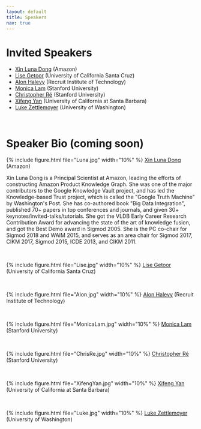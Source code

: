 ```yaml
---
layout: default
title: Speakers
nav: true
---
```


# Invited Speakers
+ [Xin Luna Dong](http://lunadong.com/)  (Amazon)
+ [Lise Getoor](https://getoor.soe.ucsc.edu/)  (University of California Santa Cruz)
+ [Alon Halevy](https://homes.cs.washington.edu/~alon/)  (Recruit Institute of Technology)
+ [Monica Lam](https://suif.stanford.edu/~lam/)  (Stanford University)
+ [Christopher Ré](https://cs.stanford.edu/people/chrismre/)  (Stanford University)
+ [Xifeng Yan](http://www.cs.ucsb.edu/~xyan/)  (University of California at Santa Barbara)
+ [Luke Zettlemoyer](https://www.cs.washington.edu/people/faculty/lsz)  (University of Washington)

<br>

# Speaker Bio (coming soon)

{% include figure.html file="Luna.jpg" width="10%" %} [Xin Luna Dong](http://lunadong.com/)  (Amazon)

Xin Luna Dong is a Principal Scientist at Amazon, leading the efforts of constructing Amazon Product Knowledge Graph. She was one of the major contributors to the Google Knowledge Vault project, and has led the Knowledge-based Trust project, which is called the "Google Truth Machine" by Washington's Post. She has co-authored book "Big Data Integration", published 70+ papers in top conferences and journals, and given 30+ keynotes/invited-talks/tutorials. She got the VLDB Early Career Research Contribution Award for advancing the state of the art of knowledge fusion, and got the Best Demo award in Sigmod 2005. She is the PC co-chair for Sigmod 2018 and WAIM 2015, and serves as an area chair for Sigmod 2017, CIKM 2017, Sigmod 2015, ICDE 2013, and CIKM 2011.

<br>

{% include figure.html file="Lise.jpg" width="10%" %} [Lise Getoor](https://getoor.soe.ucsc.edu/)  (University of California Santa Cruz)

<br>

{% include figure.html file="Alon.jpg" width="10%" %} [Alon Halevy](https://homes.cs.washington.edu/~alon/)  (Recruit Institute of Technology)

<br>

{% include figure.html file="MonicaLam.jpg" width="10%" %} [Monica Lam](https://suif.stanford.edu/~lam/)  (Stanford University)

<br>

{% include figure.html file="ChrisRe.jpg" width="10%" %} [Christopher Ré](https://cs.stanford.edu/people/chrismre/)  (Stanford University)

<br>

{% include figure.html file="XifengYan.jpg" width="10%" %} [Xifeng Yan](http://www.cs.ucsb.edu/~xyan/)  (University of California at Santa Barbara)


<br>

{% include figure.html file="Luke.jpg" width="10%" %} [Luke Zettlemoyer](https://www.cs.washington.edu/people/faculty/lsz)  (University of Washington)


<br>
